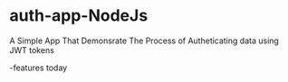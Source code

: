 # auth-app-NodeJs
A Simple App That Demonsrate The Process of Autheticating data  using JWT tokens

-features
today
